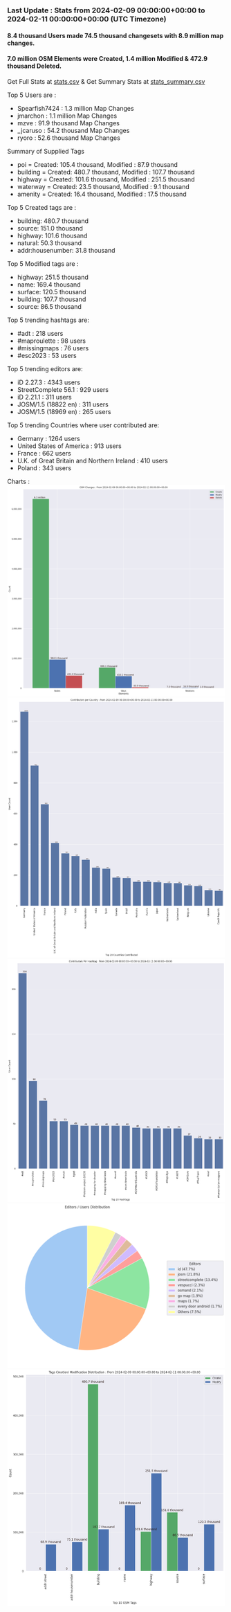 ### Last Update : Stats from 2024-02-09 00:00:00+00:00 to 2024-02-11 00:00:00+00:00 (UTC Timezone)

#### 8.4 thousand Users made 74.5 thousand changesets with 8.9 million map changes.
#### 7.0 million OSM Elements were Created, 1.4 million Modified & 472.9 thousand Deleted.
Get Full Stats at [stats.csv](/stats/Global/Daily/stats.csv)
 & Get Summary Stats at [stats_summary.csv](/stats/Global/Daily/stats_summary.csv)

Top 5 Users are : 
- Spearfish7424 : 1.3 million Map Changes
- jmarchon : 1.1 million Map Changes
- mzve : 91.9 thousand Map Changes
- _jcaruso : 54.2 thousand Map Changes
- ryoro : 52.6 thousand Map Changes

Summary of Supplied Tags
- poi = Created: 105.4 thousand, Modified : 87.9 thousand
- building = Created: 480.7 thousand, Modified : 107.7 thousand
- highway = Created: 101.6 thousand, Modified : 251.5 thousand
- waterway = Created: 23.5 thousand, Modified : 9.1 thousand
- amenity = Created: 16.4 thousand, Modified : 17.5 thousand


Top 5 Created tags are :
- building: 480.7 thousand
- source: 151.0 thousand
- highway: 101.6 thousand
- natural: 50.3 thousand
- addr:housenumber: 31.8 thousand


Top 5 Modified tags are :
- highway: 251.5 thousand
- name: 169.4 thousand
- surface: 120.5 thousand
- building: 107.7 thousand
- source: 86.5 thousand


Top 5 trending hashtags are:
- #adt : 218 users
- #maproulette : 98 users
- #missingmaps : 76 users
- #esc2023 : 53 users


Top 5 trending editors are:
- iD 2.27.3 : 4343 users
- StreetComplete 56.1 : 929 users
- iD 2.21.1 : 311 users
- JOSM/1.5 (18822 en) : 311 users
- JOSM/1.5 (18969 en) : 265 users


Top 5 trending Countries where user contributed are:
- Germany : 1264 users
- United States of America : 913 users
- France : 662 users
- U.K. of Great Britain and Northern Ireland : 410 users
- Poland : 343 users


 Charts : 
![Alt text](./stats_osm_changes.png) 
![Alt text](./stats_users_per_country.png) 
![Alt text](./stats_users_per_hashtag.png) 
![Alt text](./stats_editors_pie_chart.png) 
![Alt text](./stats_tags.png) 
